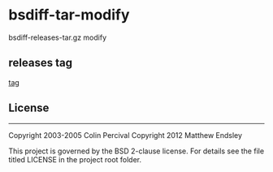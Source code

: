 # bsdiff-tar-modify
bsdiff-releases-tar.gz  modify

## releases tag
[tag](https://github.com/mendsley/bsdiff/releases)

## License
-------
Copyright 2003-2005 Colin Percival
Copyright 2012 Matthew Endsley

This project is governed by the BSD 2-clause license. For details see the file
titled LICENSE in the project root folder.

